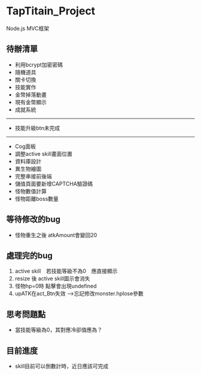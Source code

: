 # TapTitain_Project


Node.js
MVC框架

## 待辦清單
* 利用bcrypt加密密碼
* 隨機道具
* 關卡切換
* 技能實作
* 金幣掉落動畫
* 現有金幣顯示
* 成就系統
-------------------
* 技能升級btn未完成
-------------------
* Cog面板
* 調整active skill畫面位置
* 資料庫設計
* 異生物繪圖
* 完整串接前後端
* 儲值頁面要新增CAPTCHA驗證碼
* 怪物數值計算
* 怪物距離boss數量

## 等待修改的bug
* 怪物重生之後 atkAmount會變回20

## 處理完的bug
1. active skill　若技能等級不為0　應直接顯示
2. resize 後 active skill圖示會消失
3. 怪物hp=0時 點擊會出現undefined
4. upATK在act_Btn失效 -->忘記修改monster.hplose參數

## 思考問題點
* 當技能等級為0，其對應冷卻值應為？

## 目前進度
* skill目前可以倒數計時，近日應該可完成